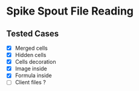 # Spike Spout File Reading

## Tested Cases
- [x] Merged cells
- [x] Hidden cells
- [x] Cells decoration
- [x] Image inside
- [x] Formula inside
- [ ] Client files ?
